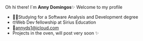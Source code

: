 Oh hi there! I´m **Anny Domingos**✨ Welcome to my profile 
- 👩‍💻Studying for a Software Analysis and Development degree
- 🤓Web Dev fellowship at Sirius Education 
- 📨annyds1@icloud.com
- Projects in the oven, will post very soon ✨




<!---
annydomingos/annydomingos is a ✨ special ✨ repository because its `README.md` (this file) appears on your GitHub profile.
You can click the Preview link to take a look at your changes.
--->
